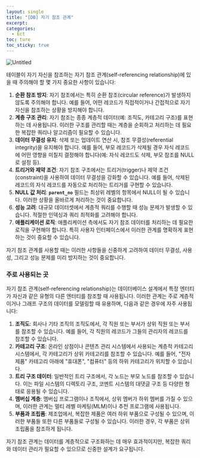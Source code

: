 ```yaml
---
layout: single
title: "[DB] 자기 참조 관계"
excerpt: 
categories:
  - Ect
toc: ture
toc_sticky: true
---
```


<!-- 위는 머릿말임 아래부터 포스트 본문 -->

![Untitled](/assets/images/%5BDB%5D%20%E1%84%8C%E1%85%A1%E1%84%80%E1%85%B5%20%E1%84%8E%E1%85%A1%E1%86%B7%E1%84%8C%E1%85%A9%20%E1%84%80%E1%85%AA%E1%86%AB%E1%84%80%E1%85%A8%20b9b0a3c7e6774f728f90587fd9daa5f5/Untitled.png)

테이블이 자기 자신을 참조하는 자기 참조 관계(self-referencing relationship)에 있을 때 주의해야 할 몇 가지 중요한 사항이 있습니다:

1. **순환 참조 방지**: 자기 참조에서는 특히 순환 참조(circular reference)가 발생하지 않도록 주의해야 합니다. 예를 들어, 어떤 레코드가 직접적이거나 간접적으로 자기 자신을 참조하는 상황을 방지해야 합니다.
2. **계층 구조 관리**: 자기 참조는 종종 계층적 데이터(예: 조직도, 카테고리 구조)를 표현하는 데 사용됩니다. 이러한 구조를 관리할 때는 계층을 순회하고 처리하는 데 필요한 복잡한 쿼리나 알고리즘이 필요할 수 있습니다.
3. **데이터 무결성 유지**: 삭제 또는 업데이트 연산 시, 참조 무결성(referential integrity)을 유지해야 합니다. 예를 들어, 부모 레코드가 삭제될 경우 자식 레코드에 어떤 영향을 미칠지 결정해야 합니다(예: 자식 레코드도 삭제, 부모 참조를 NULL로 설정 등).
4. **트리거와 제약 조건**: 자기 참조 구조에서는 트리거(trigger)나 제약 조건(constraint)을 사용하여 데이터 무결성을 강화할 수 있습니다. 예를 들어, 삭제된 레코드의 자식 레코드를 자동으로 처리하는 트리거를 구현할 수 있습니다.
5. **NULL 값 처리**: **`parent_no`** 필드는 최상위 레벨의 항목에서 NULL이 될 수 있습니다. 이러한 상황을 올바르게 처리하는 것이 중요합니다.
6. **성능 고려**: 대규모 데이터셋에서 계층적 쿼리를 수행할 때 성능 문제가 발생할 수 있습니다. 적절한 인덱싱과 쿼리 최적화를 고려해야 합니다.
7. **애플리케이션 로직**: 애플리케이션 측에서도 자기 참조 데이터를 처리하는 데 필요한 로직을 구현해야 합니다. 특히 사용자 인터페이스에서 이러한 관계를 명확하게 표현하는 것이 중요할 수 있습니다.

자기 참조 관계를 사용할 때는 이러한 사항들을 신중하게 고려하여 데이터 무결성, 사용성, 그리고 성능 문제를 미리 방지하는 것이 중요합니다.

### 주로 사용되는 곳

자기 참조 관계(self-referencing relationship)는 데이터베이스 설계에서 특정 엔터티가 자신과 같은 유형의 다른 엔터티를 참조할 때 사용됩니다. 이러한 관계는 주로 계층적이거나 그래프 구조의 데이터를 모델링할 때 유용하며, 다음과 같은 경우에 자주 사용됩니다:

1. **조직도**: 회사나 기타 조직의 조직도에서, 각 직원 또는 부서가 상위 직원 또는 부서를 참조할 수 있습니다. 예를 들어, 각 직원의 레코드가 그들의 관리자의 레코드를 참조할 수 있습니다.
2. **카테고리 구조**: 온라인 상점이나 콘텐츠 관리 시스템에서 사용되는 계층적 카테고리 시스템에서, 각 카테고리가 상위 카테고리를 참조할 수 있습니다. 예를 들어, "전자제품" 카테고리 아래에 "휴대폰", "컴퓨터" 등의 하위 카테고리가 위치할 수 있습니다.
3. **트리 구조 데이터**: 일반적인 트리 구조에서, 각 노드는 부모 노드를 참조할 수 있습니다. 이는 파일 시스템의 디렉토리 구조, 코멘트 시스템의 대댓글 구조 등 다양한 형태로 응용될 수 있습니다.
4. **멤버십 계층**: 멤버십 프로그램이나 조직에서, 상위 멤버가 하위 멤버를 가질 수 있으며, 이러한 관계는 멀티 레벨 마케팅(MLM)이나 추천 프로그램에 사용됩니다.
5. **부품과 조립품**: 제조업에서, 복잡한 제품은 여러 하위 부품으로 구성될 수 있으며, 이러한 부품들 또한 다른 부품들로 구성될 수 있습니다. 이러한 경우, 각 부품은 상위 조립품을 참조하게 됩니다.

자기 참조 관계는 데이터를 계층적으로 구조화하는 데 매우 효과적이지만, 복잡한 쿼리와 데이터 관리가 필요할 수 있으므로 신중한 설계가 요구됩니다.